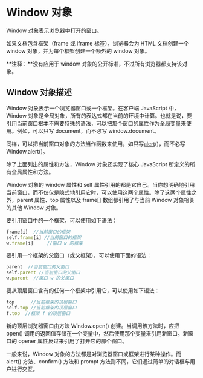 # Window 对象

Window 对象表示浏览器中打开的窗口。

如果文档包含框架（frame 或 iframe 标签），浏览器会为 HTML 文档创建一个 window 对象，并为每个框架创建一个额外的 window 对象。

**注释：**没有应用于 window 对象的公开标准，不过所有浏览器都支持该对象。

## Window 对象描述

Window 对象表示一个浏览器窗口或一个框架。在客户端 JavaScript 中，Window 对象是全局对象，所有的表达式都在当前的环境中计算。也就是说，要引用当前窗口根本不需要特殊的语法，可以把那个窗口的属性作为全局变量来使用。例如，可以只写 document，而不必写 window.document。

同样，可以把当前窗口对象的方法当作函数来使用，如只写[alert](function/alert.md)()，而不必写 Window.alert()。

除了上面列出的属性和方法，Window 对象还实现了核心 JavaScript 所定义的所有全局属性和方法。

Window 对象的 window 属性和 self 属性引用的都是它自己。当你想明确地引用当前窗口，而不仅仅是隐式地引用它时，可以使用这两个属性。除了这两个属性之外，parent 属性、top 属性以及 frame[] 数组都引用了与当前 Window 对象相关的其他 Window 对象。

要引用窗口中的一个框架，可以使用如下语法：

```javascript
frame[i]  //当前窗口的框架
self.frame[i] //当前窗口的框架
w.frame[i]     //窗口 w 的框架
```

要引用一个框架的父窗口（或父框架），可以使用下面的语法：

```javascript
parent  //当前窗口的父窗口
self.parent //当前窗口的父窗口
w.parent  //窗口 w 的父窗口
```

要从顶层窗口含有的任何一个框架中引用它，可以使用如下语法：

```javascript
top      //当前框架的顶层窗口
self.top //当前框架的顶层窗口
f.top  //框架 f 的顶层窗口
```

新的顶层浏览器窗口由方法 Window.open() 创建。当调用该方法时，应把 open() 调用的返回值存储在一个变量中，然后使用那个变量来引用新窗口。新窗口的 opener 属性反过来引用了打开它的那个窗口。

一般来说，Window 对象的方法都是对浏览器窗口或框架进行某种操作。而 alert() 方法、confirm() 方法和 prompt 方法则不同，它们通过简单的对话框与用户进行交互。
